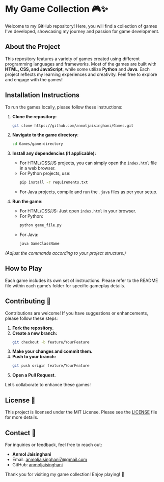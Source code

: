 # My Game Collection 🎮✨

Welcome to my GitHub repository! Here, you will find a collection of games I've developed, showcasing my journey and passion for game development.

## About the Project

This repository features a variety of games created using different programming languages and frameworks. Most of the games are built with **HTML, CSS, and JavaScript**, while some utilize **Python** and **Java**. Each project reflects my learning experiences and creativity. Feel free to explore and engage with the games!

## Installation Instructions

To run the games locally, please follow these instructions:

1. **Clone the repository:**
   ```bash
   git clone https://github.com/anmoljaisinghani/Games.git
   ```

2. **Navigate to the game directory:**
   ```bash
   cd Games/game-directory
   ```

3. **Install any dependencies (if applicable):**
   - For HTML/CSS/JS projects, you can simply open the `index.html` file in a web browser.
   - For Python projects, use:
     ```bash
     pip install -r requirements.txt
     ```
   - For Java projects, compile and run the `.java` files as per your setup.

4. **Run the game:**
   - For HTML/CSS/JS:
     Just open `index.html` in your browser.
   - For Python:
     ```bash
     python game_file.py
     ```
   - For Java:
     ```bash
     java GameClassName
     ```

*(Adjust the commands according to your project structure.)*

## How to Play

Each game includes its own set of instructions. Please refer to the README file within each game’s folder for specific gameplay details.

## Contributing 🤝

Contributions are welcome! If you have suggestions or enhancements, please follow these steps:

1. **Fork the repository.**
2. **Create a new branch:**
   ```bash
   git checkout -b feature/YourFeature
   ```
3. **Make your changes and commit them.**
4. **Push to your branch:**
   ```bash
   git push origin feature/YourFeature
   ```
5. **Open a Pull Request.**

Let’s collaborate to enhance these games!

## License 📄

This project is licensed under the MIT License. Please see the [LICENSE](LICENSE) file for more details.

## Contact 📧

For inquiries or feedback, feel free to reach out:

- **Anmol Jaisinghani**
- Email: anmoljaisinghani7@gmail.com
- GitHub: [anmoljaisinghani](https://github.com/anmoljaisinghani)

Thank you for visiting my game collection! Enjoy playing! 🌟
